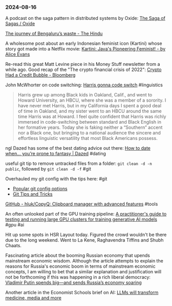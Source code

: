 ### 2024-08-16

A podcast on the saga pattern in distributed systems by Oxide: [The Saga of Sagas / Oxide](https://oxide.computer/podcasts/oxide-and-friends/2043273)

[The journey of Bengaluru’s waste - The Hindu](https://www.thehindu.com/news/cities/bangalore/the-journey-of-bengalurus-waste/article68525627.ece)

A wholesome post about an early Indonesian feminist icon (Kartini) whose story got made into a Netflix movie: [Kartini: Java's Pioneering Feminist! - by Alice Evans](https://www.ggd.world/p/kartini-javas-pioneering-feminist)

Re-read this great Matt Levine piece in his Money Stuff newsletter from a while ago. Good recap of the "The crypto financial crisis of 2022": [Crypto Had a Credit Bubble - Bloomberg](https://www.bloomberg.com/opinion/articles/2022-12-05/crypto-had-a-credit-bubble?utm_source=website&utm_medium=share&utm_campaign=copy)

John McWhorter on code switching: [Harris gonna code switch](https://messaging-custom-newsletters.nytimes.com/dynamic/render?campaign_id=229&emc=edit_jm_20240815&instance_id=131718&isViewInBrowser=true&nl=john-mcwhorter&paid_regi=1&regi_id=49089689&segment_id=175228&te=1&uri=nyt%3A%2F%2Fnewsletter%2F4bac64ae-70dd-5db5-bfe2-32abb39e8941&user_id=7aaabf0d71933f976c55b0f4b1bd9f88) #linguistics 
> Harris grew up among Black kids in Oakland, Calif., and went to Howard University, an HBCU, where she was a member of a sorority. I have never met Harris, but in my California days I spent a good deal of time in Oakland, and my sister went to an HBCU around the same time Harris was at Howard. I feel quite confident that Harris was richly immersed in code-switching between standard and Black English in her formative years. Today she is faking neither a “Southern” accent nor a Black one, but bringing to a national audience the sincere and effortless linguistic versatility that most Black Americans possess.

ngl Dazed has some of the best dating advice out there: [How to date when... you’re prone to fantasy | Dazed](https://www.dazeddigital.com/life-culture/article/64371/1/how-to-date-when-you-re-prone-to-fantasy-love-relationships) #dating

useful git tip to remove untracked files from a folder: `git clean -d -n public`, followed by `git clean -d -f` #git 

Overhauled my git config with the tips here: #git
* [Popular git config options](https://jvns.ca/blog/2024/02/16/popular-git-config-options/)
* [Git Tips and Tricks](https://blog.gitbutler.com/git-tips-and-tricks/)

[GitHub - hluk/CopyQ: Clipboard manager with advanced features](https://github.com/hluk/CopyQ/) #tools 

An often unlooked part of the GPU training pipeline: [A practitioner's guide to testing and running large GPU clusters for training generative AI models](https://www.together.ai/blog/a-practitioners-guide-to-testing-and-running-large-gpu-clusters-for-training-generative-ai-models) #gpu #ai 

Hit up some spots in HSR Layout today. Figured the crowd wouldn't be there due to the long weekend. Went to La Kene, Raghavendra Tiffins and Shubh Chaats.

Fascinating article about the booming Russian economy that upends mainstream economic wisdom. Although the article attempts to explain the reasons for Russia's economic boom in terms of mainstream economic concepts, I am willing to bet that a similar explanation and justification will not be forthcoming if this was happening in a rich liberal democracy: [Vladimir Putin spends big—and sends Russia’s economy soaring](https://www.economist.com/finance-and-economics/2024/08/11/vladimir-putin-spends-big-and-sends-russias-economy-soaring)

Another article in the Economist Schools brief on AI: [LLMs will transform medicine, media and more](https://www.economist.com/schools-brief/2024/08/13/llms-will-transform-medicine-media-and-more)